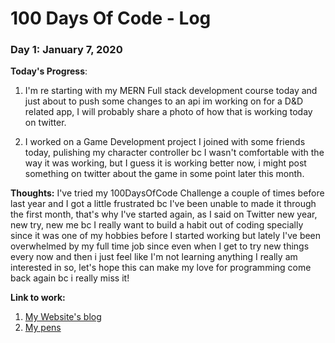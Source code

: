 # 100 Days Of Code - Log

### Day 1: January 7, 2020 

**Today's Progress**: 
1. I'm re starting with my MERN Full stack development course today and just about to push some changes to an api im working on for a D&D related app, I will probably share a photo of how that is working today on twitter.

2. I worked on a Game Development project I joined with some friends today, pulishing my character controller bc I wasn't comfortable with the way it was working, but I guess it is working better now, i might post something on twitter about the game in some point later this month.

**Thoughts:** I've tried my 100DaysOfCode Challenge a couple of times before last year and I got a little frustrated bc I've been unable to made it through the first month, that's why I've started again, as I said on Twitter new year, new try, new me  bc I really want to build a habit out of coding specially since it was one of my hobbies before I started working but lately I've been overwhelmed by my full time job since even when I get to try new things every now and then i just feel like I'm not learning anything I really am interested in so, let's hope this can make my love for programming come back again bc i really miss it!
 
**Link to work:** 
1. [My Website's blog](https://www.thecoderaccoons.com/Blog)
2. [My pens](https://codepen.io/dashboard/)
